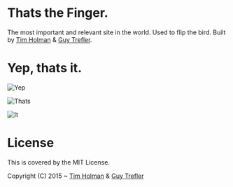 # Thats the Finger.
The most important and relevant site in the world. Used to flip the bird. Built by [Tim Holman](http://tholman.com) & [Guy Trefler](http://www.guytrefler.com/).

# Yep, thats it.

![Yep](http://i.imgur.com/UXc9xl3.png)

![Thats](https://imgur.com/84NwMZj.png)

![It](http://i.imgur.com/Ol2kZgu.png)

# License
This is covered by the MIT License.

Copyright (C) 2015 ~ [Tim Holman](http://tholman.com) & [Guy Trefler](http://www.guytrefler.com/)
